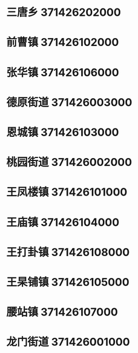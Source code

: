 # 三唐乡 371426202000
# 前曹镇 371426102000
# 张华镇 371426106000
# 德原街道 371426003000
# 恩城镇 371426103000
# 桃园街道 371426002000
# 王凤楼镇 371426101000
# 王庙镇 371426104000
# 王打卦镇 371426108000
# 王杲铺镇 371426105000
# 腰站镇 371426107000
# 龙门街道 371426001000
